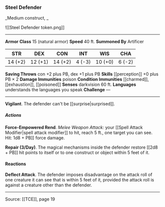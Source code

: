 ### Steel Defender
_Medium construct, _

![[Steel Defender token.png]]


---

**Armor Class** 15 (natural armor)
**Speed** 40 ft.
**Summoned By** Artificer

| STR     | DEX     | CON     | INT     | WIS     | CHA     |
|---------|---------|---------|---------|---------|---------|
| 14 (+2) | 12 (+1) | 14 (+2) | 4 (-3) | 10 (+0) | 6 (-2) |

**Saving Throws** con +2 plus PB, dex +1 plus PB
**Skills** [[perception]] +0 plus PB × 2
**Damage Immunities** poison
**Condition Immunities** [[charmed]], [[exhaustion]], [[poisoned]]
**Senses** darkvision 60 ft.
**Languages** understands the languages you speak
**Challenge** —

---

**Vigilant**. The defender can't be [[surprise|surprised]].

##### Actions
**Force-Empowered Rend**. _Melee Weapon Attack:_ your [[Spell Attack Modifier|spell attack modifier]] to hit, reach 5 ft., one target you can see. Hit: 1d8 + PB]] force damage.

**Repair (3/Day)**. The magical mechanisms inside the defender restore [[2d8 + PB]] hit points to itself or to one construct or object within 5 feet of it.

#### Reactions
**Deflect Attack**. The defender imposes disadvantage on the attack roll of one creature it can see that is within 5 feet of it, provided the attack roll is against a creature other than the defender.


---

Source: [[TCE]], page 19